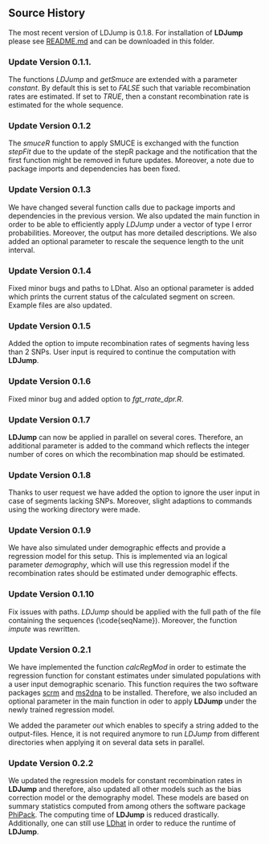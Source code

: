 ## Source History

The most recent version of LDJump is 0.1.8. For installation of **LDJump** please see [README.md](README.md) and can be downloaded in this folder. 

### Update Version 0.1.1.
The functions *LDJump* and *getSmuce* are extended with a parameter *constant*. 
By default this is set to *FALSE* such that variable recombination rates are estimated. 
If set to *TRUE*, then a constant recombination rate is estimated for the whole sequence. 

### Update Version 0.1.2
The *smuceR* function to apply SMUCE is exchanged with the function *stepFit* due to the update of the stepR package and the notification that the first function might be removed in future updates. 
Moreover, a note due to package imports and dependencies has been fixed. 

### Update Version 0.1.3
We have changed several function calls due to package imports and dependencies in the previous version. 
We also updated the main function in order to be able to efficiently apply *LDJump* under a vector of type I error probabilities. Moreover, the output has more detailed descriptions. 
We also added an optional parameter to rescale the sequence length to the unit interval. 

### Update Version 0.1.4
Fixed minor bugs and paths to LDhat. Also an optional parameter is added which prints the current status of the calculated segment on screen. Example files are also updated. 

### Update Version 0.1.5
Added the option to impute recombination rates of segments having less than 2 SNPs. User input is required to continue the computation with **LDJump**. 

### Update Version 0.1.6
Fixed minor bug and added option to *fgt_rrate_dpr.R*. 

### Update Version 0.1.7
**LDJump** can now be applied in parallel on several cores. Therefore, an additional parameter is added to the command which reflects the integer number of cores on which the recombination map should be estimated. 

### Update Version 0.1.8
Thanks to user request we have added the option to ignore the user input in case of segments lacking SNPs. Moreover, slight adaptions to commands using the working directory were made. 

### Update Version 0.1.9
We have also simulated under demographic effects and provide a regression model for this setup. This is implemented via an logical parameter *demography*, which will use this regression model if the recombination rates should be estimated under demographic effects. 

### Update Version 0.1.10
Fix issues with paths. *LDJump* should be applied with the full path of the file containing the sequences  (\code{seqName}). Moreover, the function *impute* was rewritten. 

### Update Version 0.2.1
We have implemented the function *calcRegMod* in order to estimate the regression function for constant estimates under simulated populations with a user input demographic scenario. This function requires the two software packages [scrm](<https://github.com/scrm/scrm>) and [ms2dna](<http://guanine.evolbio.mpg.de/bioBox/ms2dna_1.16.tgz>) to be installed. Therefore, we also included an optional parameter in the main function in oder to apply **LDJump** under the newly trained regression model. 

We added the parameter *out* which enables to specify a string added to the output-files. Hence, it is not required anymore to run *LDJump* from different directories when applying it on several data sets in parallel. 

### Update Version 0.2.2
We updated the regression models for constant recombination rates in **LDJump** and therefore, also updated all other models such as the bias correction model or the demography model. These models are based on summary statistics computed from among others the software package [PhiPack](<https://www.maths.otago.ac.nz/~dbryant/software/>). The computing time of **LDJump** is reduced drastically. Additionally, one can still use [LDhat](<https://github.com/auton1/LDhat>) in order to reduce the runtime of **LDJump**. 

